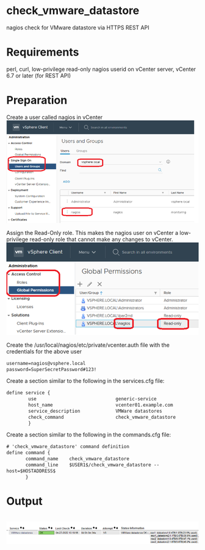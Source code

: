 # check_vmware_datastore
nagios check for VMware datastore via HTTPS REST API

# Requirements
perl, curl, low-privilege read-only nagios userid on vCenter server, vCenter 6.7 or later (for REST API)

# Preparation
Create a user called nagios in vCenter
<br><img src=images/vcenter_create_user.png>

Assign the Read-Only role.  This makes the nagios user on vCenter a low-privilege read-only role that cannot make any changes to vCenter.
<br><img src=images/vcenter_user_role.png>


Create the /usr/local/nagios/etc/private/vcenter.auth file with the credentials for the above user
```
username=nagios@vsphere.local
password=SuperSecretPassword#123!
```

Create a section similar to the following in the services.cfg file:
```
define service {
        use                             generic-service
        host_name                       vcenter01.example.com
        service_description             VMWare datastores
        check_command                   check_vmware_datastore
        }
```

Create a section similar to the following in the commands.cfg file:
```
# 'check_vmware_datastore' command definition
define command {
       command_name    check_vmware_datastore
       command_line    $USER1$/check_vmware_datastore --host=$HOSTADDRESS$
       }
```

# Output
<br><img src=images/output.png>
